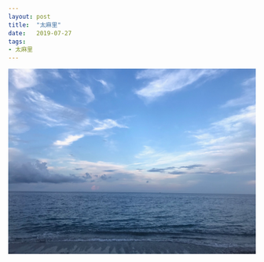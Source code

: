 ```yaml
---
layout: post
title:  "太麻里"
date:   2019-07-27
tags:
- 太麻里
---
```

![太麻里](/media/2019-07-27-Taimali.jpeg)